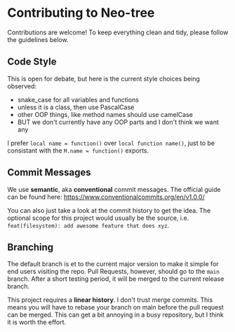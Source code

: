 # Contributing to Neo-tree

Contributions are welcome! To keep everything clean and tidy, please follow the
guidelines below.

## Code Style

This is open for debate, but here is the current style choices being observed:

- snake_case for all variables and functions
- unless it is a class, then use PascalCase
- other OOP things, like method names should use camelCase
- BUT we don't currently have any OOP parts and I don't think we want any

I prefer `local name = function()` over `local function name()`, just to be
consistant with the `M.name = function()` exports.

## Commit Messages

We use **semantic**, aka **conventional** commit messages. The official guide
can be found here: https://www.conventionalcommits.org/en/v1.0.0/

You can also just take a look at the commit history to get the idea. The
optional scope for this project would usually be the source, i.e.
`feat(filesystem): add awesome feature that does xyz`.

## Branching

The default branch is et to the current major version to make it simple for end
users visiting the repo. Pull Requests, however, should go to the `main`
branch. After a short testing period, it will be merged to the current release
branch.

This project requires a **linear history**. I don't trust merge commits.
This means you will have to rebase your branch on main before the pull request
can be merged. This can get a bit annoying in a busy repository, but I think it
is worth the effort.
